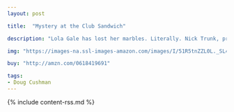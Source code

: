 ```yaml
---
layout: post

title:  "Mystery at the Club Sandwich"

description: "Lola Gale has lost her marbles. Literally. Nick Trunk, private investigator, has been hired to find them. He’s a very good detective, but this case is a tough nut to crack. The only clues are an ostrich feather and lots of peanut butter—delicious peanut butter. Will Nick be able to solve this sticky crime? Monochromatic illustrations give this hilarious whodunit the dramatic feel of an old black-and-white movie, while endearing animals characters, plentiful P.I. and peanut puns, and a suspenseful but-not-too-hard-to-follow mystery make this a crime story that’s hard to put down."

img: "https://images-na.ssl-images-amazon.com/images/I/51R5tnZZL0L._SL480_.jpg"

buy: "http://amzn.com/0618419691"

tags:
- Doug Cushman
---
```


{% include content-rss.md %}